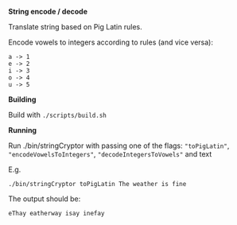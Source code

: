 **String encode / decode**

Translate string based on Pig Latin rules.

Encode vowels to integers according to rules (and vice versa):
```
a -> 1
e -> 2
i -> 3
o -> 4
u -> 5
```


**Building**

Build with `./scripts/build.sh`


**Running**

Run ./bin/stringCryptor with passing one of the flags: `"toPigLatin"`, `"encodeVowelsToIntegers"`, `"decodeIntegersToVowels"` and text

E.g.
```
./bin/stringCryptor toPigLatin The weather is fine
```
The output should be:
```
eThay eatherway isay inefay
```
